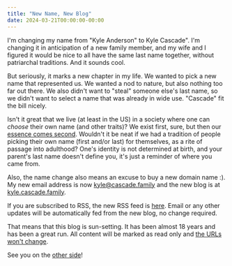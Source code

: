 ```yaml
---
title: "New Name, New Blog"
date: 2024-03-21T00:00:00-00:00
---
```


I'm changing my name from "Kyle Anderson" to Kyle Cascade".
I'm changing it in anticipation of a new family member, and my wife and I figured it would be nice to all have the same last name together, without patriarchal traditions.
And it sounds cool.

But seriously, it marks a new chapter in my life.
We wanted to pick a new name that represented us.
We wanted a nod to nature, but also nothing too far out there.
We also didn't want to "steal" someone else's last name, so we didn't want to select a name that was already in wide use.
"Cascade" fit the bill nicely.

Isn't it great that we live (at least in the US) in a society where one can _choose_ their own name (and other traits)?
We exist first, sure, but then our [essence comes second](https://en.wikipedia.org/wiki/Existence_precedes_essence).
Wouldn't it be neat if we had a tradition of people picking their own name (first and/or last) for themselves, as a rite of passage into adulthood?
One's identity is not determined at birth, and your parent's last name doesn't define you, it's just a reminder of where you came from.

Also, the name change also means an excuse to buy a new domain name :).
My new email address is now [kyle@cascade.family](mailto:kyle@cascade.family) and the new blog is at [kyle.cascade.family](https://kyle.cascade.family).

If you are subscribed to RSS, the new RSS feed is [here](https://kyle.cascade.family/posts/index.xml).
Email or any other updates will be automatically fed from the new blog, no change required.

That means that this blog is sun-setting.
It has been almost 18 years and has been a great run.
All content will be marked as read only and [the URLs won't change](https://www.w3.org/Provider/Style/URI).

See you on the [other side](https://kyle.cascade.family)!